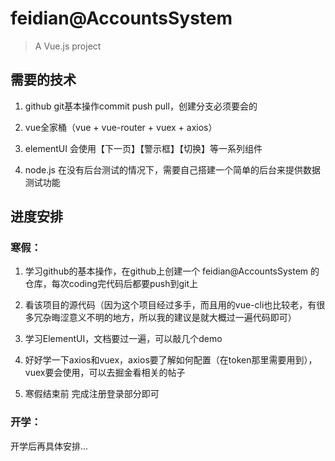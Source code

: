 # feidian@AccountsSystem

> A Vue.js project

## 需要的技术

1. github git基本操作commit push pull，创建分支必须要会的

2. vue全家桶（vue + vue-router + vuex + axios）

3. elementUI 会使用【下一页】【警示框】【切换】等一系列组件

4. node.js 在没有后台测试的情况下，需要自己搭建一个简单的后台来提供数据测试功能

## 进度安排

### 寒假：

1. 学习github的基本操作，在github上创建一个 feidian@AccountsSystem 的仓库，每次coding完代码后都要push到git上

2. 看该项目的源代码（因为这个项目经过多手，而且用的vue-cli也比较老，有很多冗杂晦涩意义不明的地方，所以我的建议是就大概过一遍代码即可）

3. 学习ElementUI，文档要过一遍，可以敲几个demo

4. 好好学一下axios和vuex，axios要了解如何配置（在token那里需要用到），vuex要会使用，可以去掘金看相关的帖子

5. 寒假结束前 完成注册登录部分即可

### 开学：

开学后再具体安排...



